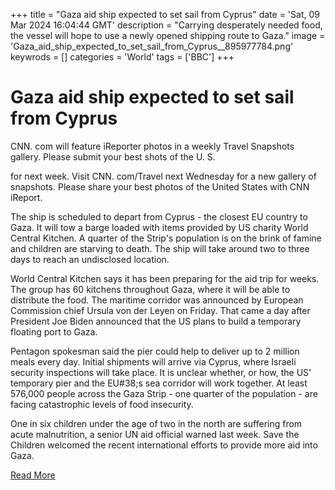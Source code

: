 +++
title = "Gaza aid ship expected to set sail from Cyprus"
date = 'Sat, 09 Mar 2024 16:04:44 GMT'
description = "Carrying desperately needed food, the vessel will hope to use a newly opened shipping route to Gaza."
image = 'Gaza_aid_ship_expected_to_set_sail_from_Cyprus__895977784.png'
keywrods =  []
categories = 'World'
tags = ['BBC']
+++

# Gaza aid ship expected to set sail from Cyprus

CNN.
com will feature iReporter photos in a weekly Travel Snapshots gallery.
Please submit your best shots of the U.
S.

for next week.
Visit CNN.
com/Travel next Wednesday for a new gallery of snapshots.
Please share your best photos of the United States with CNN iReport.

The ship is scheduled to depart from Cyprus - the closest EU country to Gaza.
It will tow a barge loaded with items provided by US charity World Central Kitchen.
A quarter of the Strip's population is on the brink of famine and children are starving to death.
The ship will take around two to three days to reach an undisclosed location.

World Central Kitchen says it has been preparing for the aid trip for weeks.
The group has 60 kitchens throughout Gaza, where it will be able to distribute the food.
The maritime corridor was announced by European Commission chief Ursula von der Leyen on Friday.
That came a day after President Joe Biden announced that the US plans to build a temporary floating port to Gaza.

Pentagon spokesman said the pier could help to deliver up to 2 million meals every day.
Initial shipments will arrive via Cyprus, where Israeli security inspections will take place.
It is unclear whether, or how, the US<bb>' temporary pier and the EU<bb>#38;s sea corridor will work together.
At least 576,000 people across the Gaza Strip - one quarter of the population - are facing catastrophic levels of food insecurity.

One in six children under the age of two in the north are suffering from acute malnutrition, a senior UN aid official warned last week.
Save the Children welcomed the recent international efforts to provide more aid into Gaza.


[Read More](https://www.bbc.co.uk/news/world-middle-east-68518918)
